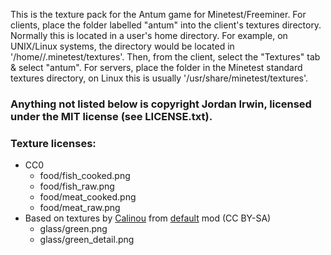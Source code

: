 This is the texture pack for the Antum game for Minetest/Freeminer. For clients, place the folder labelled "antum" into the client's textures directory. Normally this is located in a user's home directory. For example, on UNIX/Linux systems, the directory would be located in '/home/<username>/.minetest/textures'. Then, from the client, select the "Textures" tab & select "antum". For servers, place the folder in the Minetest standard textures directory, on Linux this is usually '/usr/share/minetest/textures'.


### Anything not listed below is copyright Jordan Irwin, licensed under the MIT license (see LICENSE.txt).

### Texture licenses:
* CC0
    * food/fish_cooked.png
    * food/fish_raw.png
    * food/meat_cooked.png
    * food/meat_raw.png
* Based on textures by [Calinou][dev.calinou] from [default][mod.default] mod (CC BY-SA)
	* glass/green.png
	* glass/green_detail.png


[mod.default]: https://github.com/minetest/minetest_game/tree/master/mods/default

[dev.calinou]: https://github.com/Calinou
